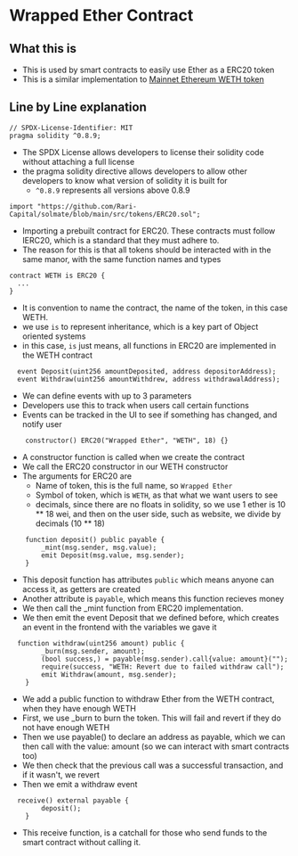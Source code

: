 # Wrapped Ether Contract

## What this is
- This is used by smart contracts to easily use Ether as a ERC20 token
- This is a similar implementation to [Mainnet Ethereum WETH token](https://etherscan.io/address/0xc02aaa39b223fe8d0a0e5c4f27ead9083c756cc2#code)

## Line by Line explanation

```solidity
// SPDX-License-Identifier: MIT
pragma solidity ^0.8.9;
```

- The SPDX License allows developers to license their solidity code without attaching a full license
- the pragma solidity directive allows developers to allow other developers to know what version of solidity it is built for
  - `^0.8.9` represents all versions above 0.8.9

```solidity
import "https://github.com/Rari-Capital/solmate/blob/main/src/tokens/ERC20.sol";
```

- Importing a prebuilt contract for ERC20. These contracts must follow IERC20, which is a standard that they must adhere to.
- The reason for this is that all tokens should be interacted with in the same manor, with the same function names and types

```solidity
contract WETH is ERC20 {
  ...
}
```

- It is convention to name the contract, the name of the token, in this case WETH.
- we use `is` to represent inheritance, which is a key part of Object oriented systems
- in this case, `is` just means, all functions in ERC20 are implemented in the WETH contract

```solidity
  event Deposit(uint256 amountDeposited, address depositorAddress);
  event Withdraw(uint256 amountWithdrew, address withdrawalAddress);
```    

- We can define events with up to 3 parameters
- Developers use this to track when users call certain functions
- Events can be tracked in the UI to see if something has changed, and notify user

```solidity
    constructor() ERC20("Wrapped Ether", "WETH", 18) {}
```

- A constructor function is called when we create the contract
- We call the ERC20 constructor in our WETH constructor
- The arguments for ERC20 are
  - Name of token, this is the full name, so `Wrapped Ether`
  - Symbol of token, which is `WETH`, as that what we want users to see
  - decimals, since there are no floats in solidity, so we use 1 ether is 10 ** 18 wei, and then on the user side, such as website, we divide by decimals (10 ** 18)

```solidity
    function deposit() public payable {
        _mint(msg.sender, msg.value);
        emit Deposit(msg.value, msg.sender);
    }
 ```
 
 - This deposit function has attributes `public` which means anyone can access it, as getters are created
 - Another attribute is `payable`, which means this function recieves money
 - We then call the \_mint function from ERC20 implementation.
 - We then emit the event Deposit that we defined before, which creates an event in the frontend with the variables we gave it

```solidity
  function withdraw(uint256 amount) public {
        _burn(msg.sender, amount);
        (bool success,) = payable(msg.sender).call{value: amount}("");
        require(success, "WETH: Revert due to failed withdraw call");
        emit Withdraw(amount, msg.sender);
    }
```

- We add a public function to withdraw Ether from the WETH contract, when they have enough WETH
- First, we use \_burn to burn the token. This will fail and revert if they do not have enough WETH
- Then we use payable() to declare an address as payable, which we can then call with the value: amount (so we can interact with smart contracts too)
- We then check that the previous call was a successful transaction, and if it wasn't, we revert
- Then we emit a withdraw event

```solidity
  receive() external payable {
        deposit();
    }
```

- This receive function, is a catchall for those who send funds to the smart contract without calling it.



  
